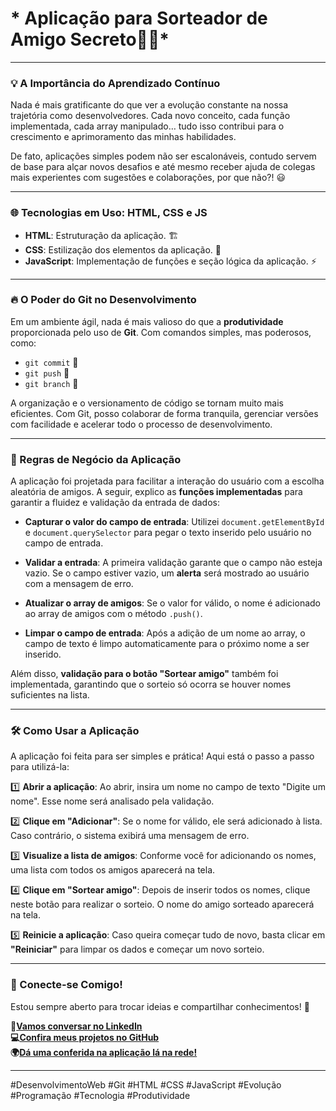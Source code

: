 # * Aplicação para Sorteador de Amigo Secreto🎉🎁*

---

### **💡 A Importância do Aprendizado Contínuo**

Nada é mais gratificante do que ver a evolução constante na nossa trajetória como desenvolvedores. Cada novo conceito, cada função implementada, cada array manipulado… tudo isso contribui para o crescimento e aprimoramento das minhas habilidades.

De fato, aplicações simples podem não ser escalonáveis, contudo servem de base para alçar novos desafios e até mesmo receber ajuda de colegas mais experientes com sugestões e colaborações, por que não?! 😃 

---

### **🌐 Tecnologias em Uso: HTML, CSS e JS**

- **HTML**: Estruturação da aplicação. 🏗️
- **CSS**: Estilização dos elementos da aplicação. 🎨
- **JavaScript**: Implementação de funções e seção lógica da aplicação. ⚡



---

### **🔥 O Poder do Git no Desenvolvimento**

Em um ambiente ágil, nada é mais valioso do que a **produtividade** proporcionada pelo uso de **Git**. Com comandos simples, mas poderosos, como:

- `git commit` 📜
- `git push` 🚀
- `git branch` 🔀

A organização e o versionamento de código se tornam muito mais eficientes. Com Git, posso colaborar de forma tranquila, gerenciar versões com facilidade e acelerar todo o processo de desenvolvimento.

---

### **🔧 Regras de Negócio da Aplicação**

A aplicação foi projetada para facilitar a interação do usuário com a escolha aleatória de amigos. A seguir, explico as **funções implementadas** para garantir a fluidez e validação da entrada de dados:

- **Capturar o valor do campo de entrada**: Utilizei `document.getElementById` e `document.querySelector` para pegar o texto inserido pelo usuário no campo de entrada.
  
- **Validar a entrada**: A primeira validação garante que o campo não esteja vazio. Se o campo estiver vazio, um **alerta** será mostrado ao usuário com a mensagem de erro.

- **Atualizar o array de amigos**: Se o valor for válido, o nome é adicionado ao array de amigos com o método `.push()`.

- **Limpar o campo de entrada**: Após a adição de um nome ao array, o campo de texto é limpo automaticamente para o próximo nome a ser inserido.

Além disso, **validação para o botão "Sortear amigo"** também foi implementada, garantindo que o sorteio só ocorra se houver nomes suficientes na lista.

---

### **🛠 Como Usar a Aplicação**

A aplicação foi feita para ser simples e prática! Aqui está o passo a passo para utilizá-la:

1️⃣ **Abrir a aplicação**: Ao abrir, insira um nome no campo de texto "Digite um nome". Esse nome será analisado pela validação.

2️⃣ **Clique em "Adicionar"**: Se o nome for válido, ele será adicionado à lista. Caso contrário, o sistema exibirá uma mensagem de erro.

3️⃣ **Visualize a lista de amigos**: Conforme você for adicionando os nomes, uma lista com todos os amigos aparecerá na tela.

4️⃣ **Clique em "Sortear amigo"**: Depois de inserir todos os nomes, clique neste botão para realizar o sorteio. O nome do amigo sorteado aparecerá na tela.

5️⃣ **Reinicie a aplicação**: Caso queira começar tudo de novo, basta clicar em **"Reiniciar"** para limpar os dados e começar um novo sorteio.

---

### **🔗 Conecte-se Comigo!**

Estou sempre aberto para trocar ideias e compartilhar conhecimentos! 🚀

**💼[Vamos conversar no LinkedIn](https://www.linkedin.com/in/rodolfofps/)**</br>
**💻[Confira meus projetos no GitHub](https://github.com/rodolfofps/)**</br>
**🌍[Dá uma conferida na aplicação lá na rede!](https://sorteador-amigo-secreto-puce.vercel.app/)**

---

#DesenvolvimentoWeb #Git #HTML #CSS #JavaScript #Evolução #Programação #Tecnologia #Produtividade
